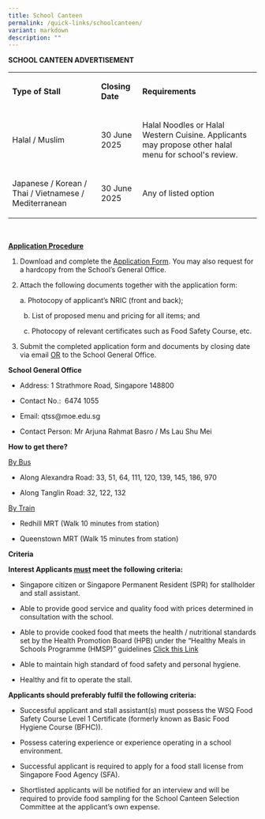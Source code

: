 ```yaml
---
title: School Canteen
permalink: /quick-links/schoolcanteen/
variant: markdown
description: ""
---
```

<p><strong>SCHOOL CANTEEN ADVERTISEMENT</strong>
</p>
<p></p>
<table style="minWidth: 75px">
<colgroup>
<col>
<col>
<col>
</colgroup>
<tbody>
<tr>
<td rowspan="1" colspan="1">
<p><strong>Type of Stall</strong>
</p>
</td>
<td rowspan="1" colspan="1">
<p><strong>Closing Date</strong>
</p>
</td>
<td rowspan="1" colspan="1">
<p><strong>Requirements</strong>
</p>
</td>
</tr>
<tr>
<td rowspan="1" colspan="1">
<p>Halal / Muslim</p>
</td>
<td rowspan="1" colspan="1">
<p>30 June 2025</p>
</td>
<td rowspan="1" colspan="1">
<p>Halal Noodles or Halal Western Cuisine. Applicants may propose other halal
menu for school's review.</p>
</td>
</tr>
<tr>
<td rowspan="1" colspan="1">
<p>Japanese / Korean / Thai / Vietnamese / Mediterranean</p>
</td>
<td rowspan="1" colspan="1">
<p>30 June 2025</p>
</td>
<td rowspan="1" colspan="1">
<p>Any of listed option</p>
</td>
</tr>
</tbody>
</table>
<p></p>
<p>&nbsp;</p>
<p><strong><u>Application Procedure</u></strong>
</p>
<p></p>
<ol data-tight="true" class="tight">
<li>
<p>Download and complete the <a href="/files/Application_for_Canteen_Stall_FormBF7___QTSS__Ver_Sep_2023_.pdf" rel="noopener nofollow" target="_blank">Application Form</a>.
You may also request for a hardcopy from the School’s General Office.</p>
</li>
<li>
<p>Attach the following documents together with the application form:</p>
<p></p>
<p>a. Photocopy of applicant’s NRIC (front and back);&nbsp;&nbsp;</p>
</li>
</ol>
<p>&nbsp;&nbsp; &nbsp;&nbsp; &nbsp; b. List of proposed menu and pricing
for all items; and&nbsp;&nbsp;&nbsp;</p>
<p>&nbsp;&nbsp; &nbsp;&nbsp; &nbsp;&nbsp;c. Photocopy of relevant certificates
such as Food Safety Course, etc.</p>
<ol start="3" data-tight="true" class="tight">
<li>
<p>Submit the completed application form and documents by closing date via
email&nbsp;<u>OR</u>&nbsp;to the School General Office.</p>
</li>
</ol>
<p></p>
<p><strong>School General Office</strong>
</p>
<ul data-tight="true" class="tight">
<li>
<p>Address: 1 Strathmore Road, Singapore 148800</p>
</li>
<li>
<p>Contact No.: &nbsp;6474 1055</p>
</li>
<li>
<p>Email:&nbsp;<a rel="noopener noreferrer nofollow" target="_blank">qtss@moe.edu.sg</a>
</p>
</li>
<li>
<p>Contact Person: Mr Arjuna&nbsp;Rahmat Basro / Ms Lau Shu Mei</p>
</li>
</ul>
<p><strong>How to get there?</strong>
</p>
<p><u>By Bus</u>
</p>
<ul data-tight="true" class="tight">
<li>
<p>Along Alexandra Road: 33, 51, 64, 111, 120, 139, 145, 186, 970</p>
</li>
<li>
<p>Along Tanglin Road: 32, 122, 132</p>
</li>
</ul>
<p><u>By Train</u>
</p>
<ul data-tight="true" class="tight">
<li>
<p>Redhill MRT (Walk 10 minutes from station)</p>
</li>
<li>
<p>Queenstown MRT (Walk 15 minutes from station)</p>
</li>
</ul>
<p><strong>Criteria</strong>
</p>
<p><strong>Interest Applicants <u>must</u> meet the following criteria:</strong>
</p>
<ul data-tight="true" class="tight">
<li>
<p>Singapore citizen or Singapore Permanent Resident (SPR) for stallholder
and stall assistant.</p>
</li>
<li>
<p>Able to provide good service and quality food with prices determined in
consultation with the school.</p>
</li>
<li>
<p>Able to provide cooked food that meets the health / nutritional standards
set by the Health Promotion Board (HPB) under the “Healthy Meals in Schools
Programme (HMSP)” guidelines <a href="https://www.hpb.gov.sg/schools/school-programmes/healthy-meals-in-schools-programme" rel="noopener noreferrer nofollow" target="_blank">Click this Link</a>
</p>
</li>
<li>
<p>Able to maintain high standard of food safety and personal hygiene.</p>
</li>
<li>
<p>Healthy and fit to operate the stall.</p>
</li>
</ul>
<p></p>
<p><strong>Applicants should preferably fulfil the following criteria:</strong>
</p>
<ul data-tight="true" class="tight">
<li>
<p>Successful applicant and stall assistant(s) must possess the WSQ Food
Safety Course Level 1 Certificate (formerly known as Basic Food Hygiene
Course (BFHC)).</p>
</li>
<li>
<p>Possess catering experience or experience operating in a school environment.</p>
</li>
<li>
<p>Successful applicant is required to apply for a food stall license from
Singapore Food Agency (SFA).</p>
</li>
<li>
<p>Shortlisted applicants will be notified for an interview and will be required
to provide food sampling for the School Canteen Selection Committee at
the applicant’s own expense.</p>
</li>
</ul>
<p>&nbsp;</p>
<p>&nbsp;</p>
<p>&nbsp;</p>